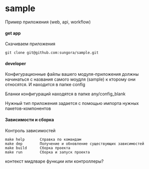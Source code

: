 # sample
Пример приложения (web, api, workflow)

#### get app 
Скачиваем приложения
    
    git clone git@github.com:sungora/sample.git

#### developer

Конфигурационные файлы вашего модуля-приложения
должны начинаться с названия самого моудля (sample) к кторому они относятся.
И находится в папке config 

Бланки конфигураций находятся в папке any/config_blank

Нужный тип приложения задается с помощью импорта нужных пакетов-компонентов

#### Зависимости и сборка
Контроль зависимостей

    make help       Справка по командам
    make dep        Получение и обновление существующих зависимостей
    make build      Сборка проекта
    make run        Сборка и запуск проекта 


контекст
мидлваре
функции или контроллеры?